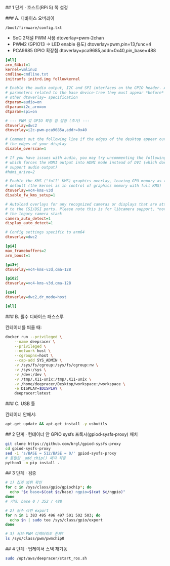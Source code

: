 


## 1 단계 · 호스트(RPi 5) 쪽 설정  

### A. 디바이스 오버레이  

`/boot/firmware/config.txt`

- SoC 2채널 PWM 사용	dtoverlay=pwm-2chan
- PWM2 (GPIO13 → LED enable 용도)	dtoverlay=pwm,pin=13,func=4
- PCA9685 GPIO 확장칩	dtoverlay=pca9685,addr=0x40,pin_base=488

```ini
[all]
arm_64bit=1
kernel=vmlinuz
cmdline=cmdline.txt
initramfs initrd.img followkernel

# Enable the audio output, I2C and SPI interfaces on the GPIO header. As these
# parameters related to the base device-tree they must appear *before* any
# other dtoverlay= specification
dtparam=audio=on
dtparam=i2c_arm=on
dtparam=spi=on

# --- PWM 및 GPIO 확장 칩 설정 (추가) ---
dtoverlay=dwc2
dtoverlay=i2c-pwm-pca9685a,addr=0x40

# Comment out the following line if the edges of the desktop appear outside
# the edges of your display
disable_overscan=1

# If you have issues with audio, you may try uncommenting the following line
# which forces the HDMI output into HDMI mode instead of DVI (which doesn't
# support audio output)
#hdmi_drive=2

# Enable the KMS ("full" KMS) graphics overlay, leaving GPU memory as the
# default (the kernel is in control of graphics memory with full KMS)
dtoverlay=vc4-kms-v3d
disable_fw_kms_setup=1

# Autoload overlays for any recognized cameras or displays that are attached
# to the CSI/DSI ports. Please note this is for libcamera support, *not* for
# the legacy camera stack
camera_auto_detect=1
display_auto_detect=1

# Config settings specific to arm64
dtoverlay=dwc2

[pi4]
max_framebuffers=2
arm_boost=1

[pi3+]
dtoverlay=vc4-kms-v3d,cma-128

[pi02]
dtoverlay=vc4-kms-v3d,cma-128

[cm4]
dtoverlay=dwc2,dr_mode=host

[all]
```

### B. 필수 디바이스 패스스루

컨테이너를 띄울 때:

```bash
docker run --privileged \
    --name deepracer \
    --privileged \
    --network host \
    --cgroupns=host \
    --cap-add SYS_ADMIN \
    -v /sys/fs/cgroup:/sys/fs/cgroup:rw \
    -v /sys:/sys \
    -v /dev:/dev \
    -v /tmp/.X11-unix:/tmp/.X11-unix \
    -v /home/deepracer/Desktop/workspace:/workspace \
    -e DISPLAY=$DISPLAY \
    deepracer:latest
```

### C. USB 툴

컨테이너 안에서:

```bash
apt-get update && apt-get install -y usbutils
```

## 2 단계 · 컨테이너 안 GPIO sysfs 프록시(gpiod‑sysfs‑proxy) 패치

```bash
git clone https://github.com/brgl/gpiod-sysfs-proxy
cd gpiod-sysfs-proxy
sed -i 's/BASE = 512/BASE = 0/' gpiod-sysfs-proxy
# 동일한 _add_chip() 패치 적용
python3 -m pip install .
```

## 3 단계 · 검증

```bash
# 1) 칩과 범위 확인
for c in /sys/class/gpio/gpiochip*; do
  echo "$c base=$(cat $c/base) ngpio=$(cat $c/ngpio)"
done
# 기대: base 0 / 352 / 488

# 2) 필수 라인 export
for n in 1 383 495 496 497 501 502 503; do
  echo $n | sudo tee /sys/class/gpio/export
done

# 3) 서보‑PWM 디렉터리도 존재?
ls /sys/class/pwm/pwmchip0
```

## 4 단계 · 딥레이서 스택 재기동

```bash
sudo /opt/aws/deepracer/start_ros.sh
```
